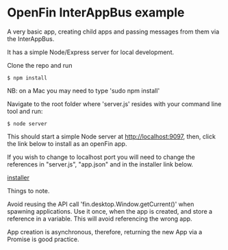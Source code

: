 # OpenFin InterAppBus example
A very basic app, creating child apps and passing messages from them via the InterAppBus.

It has a simple Node/Express server for local development.

Clone the repo and run

```
$ npm install
```
NB: on a Mac you may need to type 'sudo npm install'

Navigate to the root folder where 'server.js' resides with your command line tool and run:

```
$ node server
```

This should start a simple Node server at [http://localhost:9097](http://localhost:9097), then, click the link below to install as an openFin app.

If you wish to change to localhost port you will need to change the references in "server.js", "app.json" and in the installer link below.

[installer](https://dl.openfin.co/services/download?fileName=bnpp_interapp&config=http://localhost:9097/app.json)

Things to note. 

Avoid reusing the API call 'fin.desktop.Window.getCurrent()' when spawning applications. Use it once, when the app is created, and store a reference in a variable. This will avoid referencing the wrong app.

App creation is asynchronous, therefore, returning the new App via a Promise is good practice.
 
 